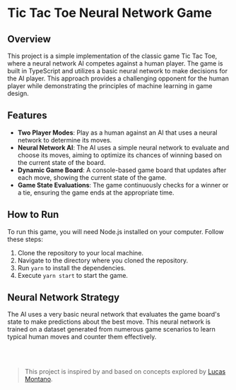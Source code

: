 
# Tic Tac Toe Neural Network Game

## Overview

This project is a simple implementation of the classic game Tic Tac Toe, where a neural network AI competes against a human player. The game is built in TypeScript and utilizes a basic neural network to make decisions for the AI player. This approach provides a challenging opponent for the human player while demonstrating the principles of machine learning in game design.

## Features

- **Two Player Modes**: Play as a human against an AI that uses a neural network to determine its moves.
- **Neural Network AI**: The AI uses a simple neural network to evaluate and choose its moves, aiming to optimize its chances of winning based on the current state of the board.
- **Dynamic Game Board**: A console-based game board that updates after each move, showing the current state of the game.
- **Game State Evaluations**: The game continuously checks for a winner or a tie, ensuring the game ends at the appropriate time.

## How to Run

To run this game, you will need Node.js installed on your computer. Follow these steps:

1. Clone the repository to your local machine.
2. Navigate to the directory where you cloned the repository.
3. Run `yarn` to install the dependencies.
4. Execute `yarn start` to start the game.

## Neural Network Strategy

The AI uses a very basic neural network that evaluates the game board's state to make predictions about the best move. This neural network is trained on a dataset generated from numerous game scenarios to learn typical human moves and counter them effectively.

<br>
<br>

> This project is inspired by and based on concepts explored by [Lucas Montano](https://github.com/lucasmontano).